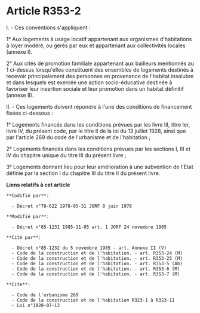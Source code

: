 # Article R353-2

I. - Ces conventions s'appliquent :

1° Aux logements à usage locatif appartenant aux organismes d'habitations à loyer modéré, ou gérés par eux et appartenant aux
collectivités locales (annexe I).

2° Aux cités de promotion familiale appartenant aux bailleurs mentionnés au 1 ci-dessus lorsqu'elles constituent des
ensembles de logements destinés à recevoir principalement des personnes en provenance de l'habitat insalubre et dans lesquels
est exercée une action socio-éducative destinée à favoriser leur insertion sociale et leur promotion dans un habitat
définitif (annexe II).

II. - Ces logements doivent répondre à l'une des conditions de financement fixées ci-dessous :

1° Logements financés dans les conditions prévues par les livre III, titre Ier, livre IV, du présent code, par le titre II de
la loi du 13 juillet 1928, ainsi que par l'article 269 du code de l'urbanisme et de l'habitation ;

2° Logements financés dans les conditions prévues par les sections I, III et IV du chapitre unique du titre III du présent
livre ;

3° Logements donnant lieu pour leur amélioration à une subvention de l'Etat définie par la section I du chapitre III du titre
II du présent livre.

**Liens relatifs à cet article**

	**Codifié par**:

	  - Décret n°78-622 1978-05-31 JORF 8 juin 1978

	**Modifié par**:

	  - Décret n°85-1231 1985-11-05 art. 1 JORF 24 novembre 1985

	**Cité par**:

	  - Décret n°85-1232 du 5 novembre 1985 - art. Annexe II (V)
	  - Code de la construction et de l'habitation. - art. R353-24 (M)
	  - Code de la construction et de l'habitation. - art. R353-25 (M)
	  - Code de la construction et de l'habitation. - art. R353-5 (Ab)
	  - Code de la construction et de l'habitation. - art. R353-6 (M)
	  - Code de la construction et de l'habitation. - art. R353-7 (M)

	**Cite**:

	  - Code de l'urbanisme 269
	  - Code de la construction et de l'habitation R323-1 à R323-11
	  - Loi n°1928-07-13
